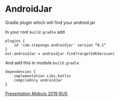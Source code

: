 # AndroidJar
Gradle plugin which will find your android.jar


In your root `build.gradle` add
```
plugins {
	id 'com.stepango.androidjar' version “0.1”
}
ext.androidJar = androidjar.find(targetSdkVersion)
```

And add this in module `build.gradle`
```
dependencies {
	implementation Libs.kotlin
	compileOnly androidJar
}
```

[Presentation Mobuis 2019 RUS](https://drive.google.com/open?id=1r68gebquy6nSALzrCyP3kpK14tFL51pd)
